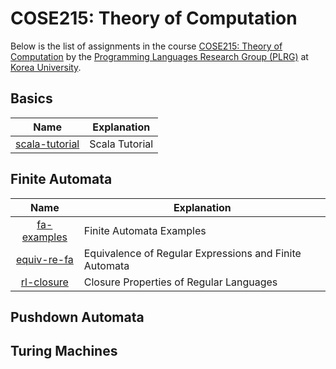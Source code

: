 # COSE215: Theory of Computation

Below is the list of assignments in the course [COSE215: Theory of
Computation](https://plrg.korea.ac.kr/courses/cose215/) by the [Programming
Languages Research Group (PLRG)](https://plrg.korea.ac.kr/) at [Korea
University](https://korea.ac.kr).

## Basics

| Name                                           | Explanation                                                                                                 |
| :--------------------------------------------: | ----------------------------------------------------------------------------------------------------------- |
| [scala-tutorial](../scala-tutorial/README.md)  | Scala Tutorial                                                                                              |

## Finite Automata

| Name                                           | Explanation                                                                                                 |
| :--------------------------------------------: | ----------------------------------------------------------------------------------------------------------- |
| [fa-examples](./fa-examples/README.md)         | Finite Automata Examples                                                                                    |
| [equiv-re-fa](./equiv-re-fa/README.md)         | Equivalence of Regular Expressions and Finite Automata                                                      |
| [rl-closure](./rl-closure/README.md)           | Closure Properties of Regular Languages                                                                     |

## Pushdown Automata

## Turing Machines
